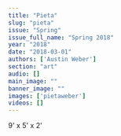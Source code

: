 ```yaml
---
title: "Pieta"
slug: "pieta"
issue: "Spring"
issue_full_name: "Spring 2018"
year: "2018"
date: "2018-03-01"
authors: ['Austin Weber']
section: "art"
audio: []
main_image: ""
banner_image: ""
images: ['pietaweber']
videos: []
---
```

9' x 5' x 2'


